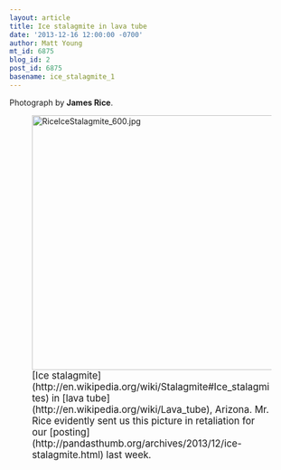```yaml
---
layout: article
title: Ice stalagmite in lava tube
date: '2013-12-16 12:00:00 -0700'
author: Matt Young
mt_id: 6875
blog_id: 2
post_id: 6875
basename: ice_stalagmite_1
---
```

Photograph by **James Rice**.

<figure>
<img src="http://pandasthumb.org/archives/2013/12/11/RiceIceStalagmite_600.jpg" alt="RiceIceStalagmite_600.jpg" width="600" height="450" />
<figcaption markdown="span">
<big>[Ice stalagmite](http://en.wikipedia.org/wiki/Stalagmite#Ice_stalagmites) in [lava tube](http://en.wikipedia.org/wiki/Lava_tube), Arizona. Mr. Rice evidently sent us this picture in retaliation for our [posting](http://pandasthumb.org/archives/2013/12/ice-stalagmite.html) last week.</big>

</figcaption>
</figure>
